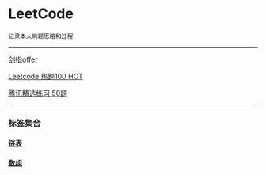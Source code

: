 # LeetCode

```
记录本人刷题思路和过程
```

------

[剑指offer](./剑指offer "更新中")

[Leetcode 热题100 HOT]()

[腾讯精选练习 50题]()

------



### 标签集合

#### [链表](./链表)
#### [数组](./数组)


